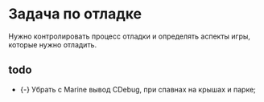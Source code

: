 # Задача по отладке
Нужно контролировать процесс отладки и определять аспекты игры, которые нужно отладить.

## todo

* {-} Убрать с Marine вывод CDebug, при спавнах на крышах и парке;